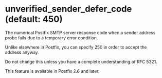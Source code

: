 # unverified_sender_defer_code (default: 450)

The numerical Postfix SMTP server response code when a sender address
probe fails due to a temporary error condition.




Unlike elsewhere in Postfix, you can specify 250 in order to
accept the address anyway.




Do not change this unless you have a complete understanding of RFC 5321.




This feature is available in Postfix 2.6 and later.




